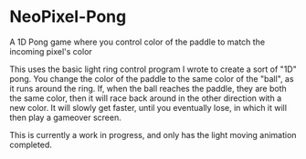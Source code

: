 # NeoPixel-Pong
A 1D Pong game where you control color of the paddle to match the incoming pixel's color

This uses the basic light ring control program I wrote to create a sort of "1D" pong. You change the color of the paddle to the same color of the "ball", as it runs around the ring. If, when the ball reaches the paddle, they are both the same color, then it will race back around in the other direction with a new color. It will slowly get faster, until you eventually lose, in which it will then play a gameover screen.

This is currently a work in progress, and only has the light moving animation completed.
